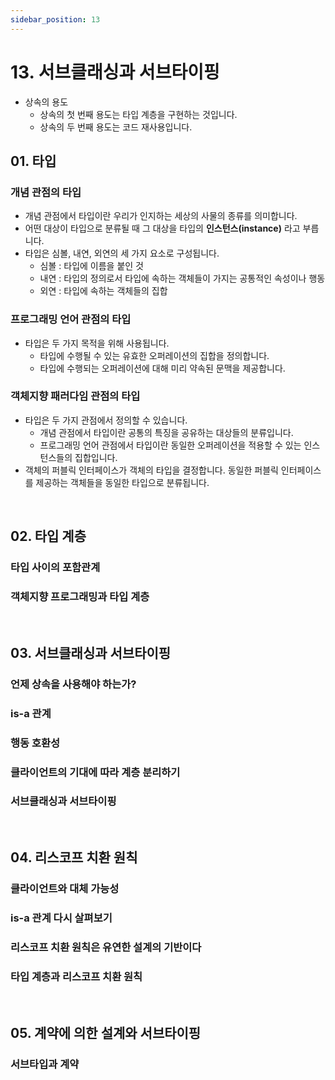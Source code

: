 ```yaml
---
sidebar_position: 13
---
```


# 13. 서브클래싱과 서브타이핑

- 상속의 용도
  - 상속의 첫 번째 용도는 타입 계층을 구현하는 것입니다.
  - 상속의 두 번째 용도는 코드 재사용입니다.

## 01. 타입

### 개념 관점의 타입

- 개념 관점에서 타입이란 우리가 인지하는 세상의 사물의 종류를 의미합니다.
- 어떤 대상이 타입으로 분류될 때 그 대상을 타입의 **인스턴스(instance)** 라고 부릅니다.
- 타입은 심볼, 내연, 외연의 세 가지 요소로 구성됩니다.
  - 심볼 : 타입에 이름을 붙인 것
  - 내연 : 타입의 정의로서 타입에 속하는 객체들이 가지는 공통적인 속성이나 행동
  - 외연 : 타입에 속하는 객체들의 집합

### 프로그래밍 언어 관점의 타입

- 타입은 두 가지 목적을 위해 사용됩니다.
  - 타입에 수행될 수 있는 유효한 오퍼레이션의 집합을 정의합니다.
  - 타입에 수행되는 오퍼레이션에 대해 미리 약속된 문맥을 제공합니다.

### 객체지향 패러다임 관점의 타입

- 타입은 두 가지 관점에서 정의할 수 있습니다.
  - 개념 관점에서 타입이란 공통의 특징을 공유하는 대상들의 분류입니다.
  - 프로그래밍 언어 관점에서 타입이란 동일한 오퍼레이션을 적용할 수 있는 인스턴스들의 집합입니다.
- 객체의 퍼블릭 인터페이스가 객체의 타입을 결정합니다. 동일한 퍼블릭 인터페이스를 제공하는 객체들을 동일한 타입으로 분류됩니다.

<br/>

## 02. 타입 계층

### 타입 사이의 포함관계

### 객체지향 프로그래밍과 타입 계층

<br/>

## 03. 서브클래싱과 서브타이핑

### 언제 상속을 사용해야 하는가?

### is-a 관계

### 행동 호환성

### 클라이언트의 기대에 따라 계층 분리하기

### 서브클래싱과 서브타이핑

<br/>

## 04. 리스코프 치환 원칙

### 클라이언트와 대체 가능성

### is-a 관계 다시 살펴보기

### 리스코프 치환 원칙은 유연한 설계의 기반이다

### 타입 계층과 리스코프 치환 원칙

<br/>

## 05. 계약에 의한 설계와 서브타이핑

### 서브타입과 계약